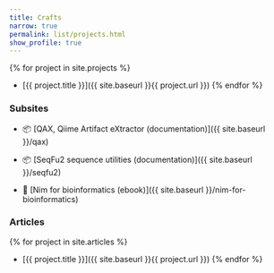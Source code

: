 ```yaml
---
title: Crafts
narrow: true
permalink: list/projects.html
show_profile: true
---
```


{% for project in site.projects %}
- [{{ project.title }}]({{ site.baseurl }}{{ project.url }})
{% endfor %}


### Subsites

- :package: [QAX, Qiime Artifact eXtractor (documentation)]({{ site.baseurl }}/qax)

- :package: [SeqFu2 sequence utilities (documentation)]({{ site.baseurl }}/seqfu2)

- :book: [Nim for bioinformatics (ebook)]({{ site.baseurl }}/nim-for-bioinformatics)


### Articles
{% for project in site.articles %}
- [{{ project.title }}]({{ site.baseurl }}{{ project.url }})
{% endfor %}
